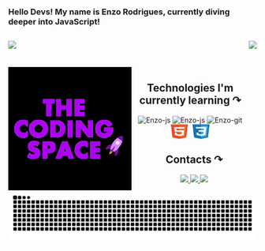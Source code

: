 ### Hello Devs! My name is Enzo Rodrigues, currently diving deeper into JavaScript! 

##
 <!--Status!-->
<div>
  <img height="180em" src="https://github-readme-stats.vercel.app/api?username=rodriguessz&show_icons=true&theme=omni&include_all_commits=true&count_private=true"/>

  <img  height="180em"  align="right" src="https://github-readme-stats.vercel.app/api/top-langs/?username=rodriguessz&layout=compact&langs_count=7&theme=omni"/>


</div> <!--End-Status!-->
<br>
 

<div align="center">
<div style="display: inline_block"><br>

<img align="left" height="250"  alt="coding-space" src="code-space.gif">
<h2 align="center">Technologies I'm currently learning ↷ </h2>


<img align="center" alt="Enzo-js" height="30" width="40" src="https://cdn.jsdelivr.net/gh/devicons/devicon/icons/javascript/javascript-plain.svg"/>
<img   align="center" alt="Enzo-js" height="30" width="40" src="https://cdn.jsdelivr.net/gh/devicons/devicon/icons/nodejs/nodejs-plain.svg" />

   <img align="center" alt="Enzo-git" height="30" width="40" src="https://cdn.jsdelivr.net/gh/devicons/devicon/icons/git/git-original.svg" />

<img align="center" alt="Enzo-HTML" height="30" width="40" src="https://raw.githubusercontent.com/devicons/devicon/master/icons/html5/html5-original.svg">

<img align="center" alt="Enzo-CSS" height="30" width="40" src="https://raw.githubusercontent.com/devicons/devicon/master/icons/css3/css3-original.svg">

 
</div>

<!--Contatos!-->



<h2 align="center"> Contacts ↷ </h2> 

 <!--Email!-->
  <a href = "mailto:enzo.orodrigues03@gmail.com">

<img src="https://img.shields.io/badge/Gmail-D14836?style=for-the-badge&logo=gmail&logoColor=white">

 </a>

<!--LinkedIn!-->
 
  <a href="https://www.linkedin.com/in/enzo-rodrigues-b9bb33232/" target="_blank">

 <img src="https://img.shields.io/badge/-LinkedIn-%230077B5?style=for-the-badge&logo=linkedin&logoColor=white" target="_blank">
 
 </a> 
 
 
 <!--Discord!-->
 
 <a href="https://discord.gg/4xwpXUxp" target="_blank">

 <img src="https://img.shields.io/badge/Discord-7289DA?style=for-the-badge&logo=discord&logoColor=white" target="_blank">

 </a> 
 
 <!--Github!-->
 

 
 






 </div>
  



  
  
  
  ![Snake animation](https://github.com/rodriguessz/rodriguessz/blob/output/github-contribution-grid-snake.svg)

